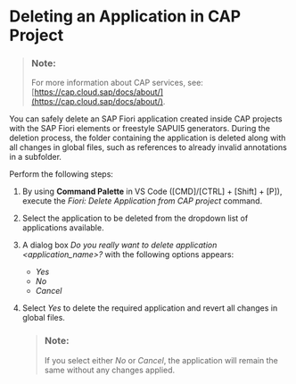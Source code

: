 <!-- loio709f83837b3a4e96a17865baf45e9e2c -->

# Deleting an Application in CAP Project

> ### Note:  
> For more information about CAP services, see: [https://cap.cloud.sap/docs/about/](https://cap.cloud.sap/docs/about/).

You can safely delete an SAP Fiori application created inside CAP projects with the SAP Fiori elements or freestyle SAPUI5 generators. During the deletion process, the folder containing the application is deleted along with all changes in global files, such as references to already invalid annotations in a subfolder.

Perform the following steps:

1.  By using **Command Palette** in VS Code \([CMD\]/[CTRL\] + [Shift\] + [P\]\), execute the *Fiori: Delete Application from CAP project* command.
2.  Select the application to be deleted from the dropdown list of applications available.
3.  A dialog box *Do you really want to delete application <application\_name\>?* with the following options appears:
    -   *Yes*
    -   *No*
    -   *Cancel*

4.  Select *Yes* to delete the required application and revert all changes in global files.

    > ### Note:  
    > If you select either *No* or *Cancel*, the application will remain the same without any changes applied.


